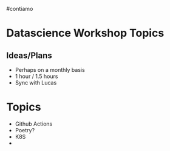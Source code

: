 #contiamo
# Datascience Workshop Topics

## Ideas/Plans

- Perhaps on a monthly basis
- 1 hour / 1.5 hours
- Sync with Lucas

# Topics
- Github Actions
- Poetry?
- K8S
-